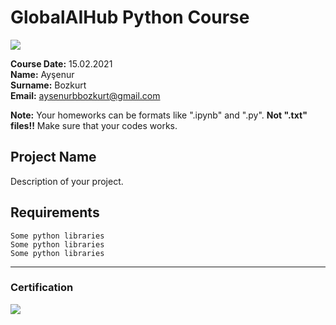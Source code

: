 # GlobalAIHub Python Course 
![](img/logo.png)

**Course Date:** 15.02.2021  
**Name:** Ayşenur  
**Surname:** Bozkurt  
**Email:** aysenurbbozkurt@gmail.com  

**Note:** Your homeworks can be formats like ".ipynb" and ".py". **Not ".txt" files!!** Make sure that your codes works.  

## Project Name
Description of your project.

## Requirements
```
Some python libraries
Some python libraries
Some python libraries
```
---

### Certification
![](img/certificate_ex.png)

